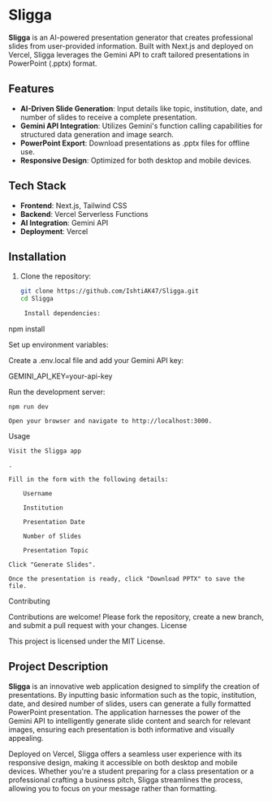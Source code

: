# Sligga

**Sligga** is an AI-powered presentation generator that creates professional slides from user-provided information. Built with Next.js and deployed on Vercel, Sligga leverages the Gemini API to craft tailored presentations in PowerPoint (.pptx) format.

## Features

- **AI-Driven Slide Generation**: Input details like topic, institution, date, and number of slides to receive a complete presentation.
- **Gemini API Integration**: Utilizes Gemini's function calling capabilities for structured data generation and image search.
- **PowerPoint Export**: Download presentations as .pptx files for offline use.
- **Responsive Design**: Optimized for both desktop and mobile devices.

## Tech Stack

- **Frontend**: Next.js, Tailwind CSS
- **Backend**: Vercel Serverless Functions
- **AI Integration**: Gemini API
- **Deployment**: Vercel

## Installation

1. Clone the repository:

   ```bash
   git clone https://github.com/IshtiAK47/Sligga.git
   cd Sligga

    Install dependencies:

npm install

Set up environment variables:

Create a .env.local file and add your Gemini API key:

GEMINI_API_KEY=your-api-key

Run the development server:

    npm run dev

    Open your browser and navigate to http://localhost:3000.

Usage

    Visit the Sligga app

    .

    Fill in the form with the following details:

        Username

        Institution

        Presentation Date

        Number of Slides

        Presentation Topic

    Click "Generate Slides".

    Once the presentation is ready, click "Download PPTX" to save the file.

Contributing

Contributions are welcome! Please fork the repository, create a new branch, and submit a pull request with your changes.
License

This project is licensed under the MIT License.




## Project Description

**Sligga** is an innovative web application designed to simplify the creation of presentations. By inputting basic information such as the topic, institution, date, and desired number of slides, users can generate a fully formatted PowerPoint presentation. The application harnesses the power of the Gemini API to intelligently generate slide content and search for relevant images, ensuring each presentation is both informative and visually appealing.

Deployed on Vercel, Sligga offers a seamless user experience with its responsive design, making it accessible on both desktop and mobile devices. Whether you're a student preparing for a class presentation or a professional crafting a business pitch, Sligga streamlines the process, allowing you to focus on your message rather than formatting.

 
